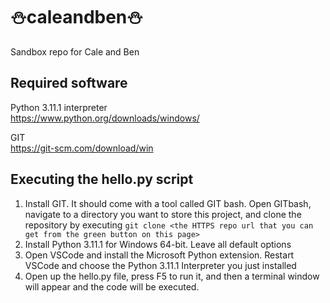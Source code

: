 # ⛄caleandben⛄
Sandbox repo for Cale and Ben

## Required software
Python 3.11.1 interpreter<br>
https://www.python.org/downloads/windows/
<br>

GIT<br>
https://git-scm.com/download/win

## Executing the hello.py script
1. Install GIT. It should come with a tool called GIT bash. Open GITbash, navigate to a directory you want to store this project, and clone the repository by executing `git clone <the HTTPS repo url that you can get from the green button on this page>`
2. Install Python 3.11.1 for Windows 64-bit. Leave all default options 
3. Open VSCode and install the Microsoft Python extension. Restart VSCode and choose the Python 3.11.1 Interpreter you just installed
4. Open up the hello.py file, press F5 to run it, and then a terminal window will appear and the code will be executed.


